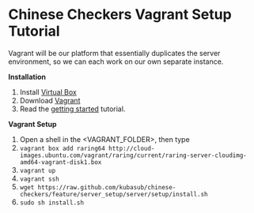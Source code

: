 # Chinese Checkers Vagrant Setup Tutorial

Vagrant will be our platform that essentially duplicates the server environment, so we can each work on our own separate instance.

**Installation**
1. Install [Virtual Box](https://www.virtualbox.org/wiki/Downloads)
2. Download [Vagrant](www.vagrantup.com/downloads)
3. Read the [getting started](http://docs.vagrantup.com/v2/getting-started/index.html) tutorial.

**Vagrant Setup**
1. Open a shell in the <VAGRANT_FOLDER>, then type 
2. `vagrant box add raring64 http://cloud-images.ubuntu.com/vagrant/raring/current/raring-server-cloudimg-amd64-vagrant-disk1.box`
3. `vagrant up`
4. `vagrant ssh`
5. `wget https://raw.github.com/kubasub/chinese-checkers/feature/server_setup/server/setup/install.sh`
6. `sudo sh install.sh`